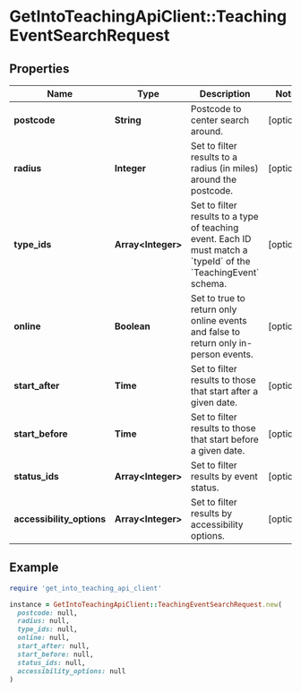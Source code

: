 # GetIntoTeachingApiClient::TeachingEventSearchRequest

## Properties

| Name | Type | Description | Notes |
| ---- | ---- | ----------- | ----- |
| **postcode** | **String** | Postcode to center search around. | [optional] |
| **radius** | **Integer** | Set to filter results to a radius (in miles) around the postcode. | [optional] |
| **type_ids** | **Array&lt;Integer&gt;** | Set to filter results to a type of teaching event. Each ID must match a &#x60;typeId&#x60; of the &#x60;TeachingEvent&#x60; schema. | [optional] |
| **online** | **Boolean** | Set to true to return only online events and false to return only in-person events. | [optional] |
| **start_after** | **Time** | Set to filter results to those that start after a given date. | [optional] |
| **start_before** | **Time** | Set to filter results to those that start before a given date. | [optional] |
| **status_ids** | **Array&lt;Integer&gt;** | Set to filter results by event status. | [optional] |
| **accessibility_options** | **Array&lt;Integer&gt;** | Set to filter results by accessibility options. | [optional] |

## Example

```ruby
require 'get_into_teaching_api_client'

instance = GetIntoTeachingApiClient::TeachingEventSearchRequest.new(
  postcode: null,
  radius: null,
  type_ids: null,
  online: null,
  start_after: null,
  start_before: null,
  status_ids: null,
  accessibility_options: null
)
```

